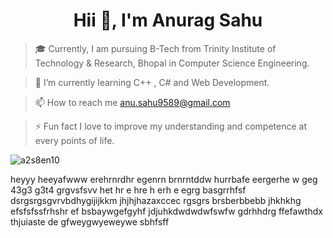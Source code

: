 <h1 align="center">Hii 👋, I'm Anurag Sahu</h1>

> 🎓 Currently, I am pursuing B-Tech from Trinity Institute of Technology & Research, Bhopal in Computer Science Engineering.
 
> 🌱 I’m currently learning C++ , C#  and  Web Development.

> 📫 How to reach me anu.sahu9589@gmail.com

> ⚡️ Fun fact I love to improve my understanding and competence at every points of life.

<p><img align="center" src="https://github-readme-streak-stats.herokuapp.com/?user=a2s8en10&" alt="a2s8en10" /></p>
heyyy
heeyafwww
erehrnrdhr
egenrn
brnrntddw
hurrbafe
eergerhe
w
geg
43g3
g3t4
grgvsfsvv
het
hr
e
hre
h
erh
e
egrg
basgrrhfsf
dsrgsrgsgvrvbdhygijijkkm
jhjhjhazaxccec
rgsgrs
brsberbbebb
jhkhkhg
efsfsfssfrhshr
ef
bsbaywgefgyhf
jdjuhkdwdwdwfswfw
gdrhhdrg
ffefawthdx
thjuiaste
de
gfweygwyeweywe
sbhfsff
